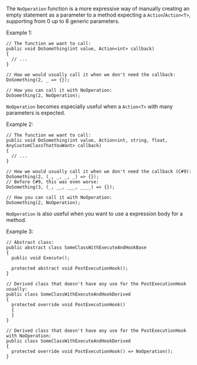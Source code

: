 The `NoOperation` function is a more expressive way of manually creating an empty statement as a parameter to a method expecting a `Action`/`Action<T>`, supporting from 0 up to 8 generic parameters.

Example 1:

```
// The function we want to call:
public void DoSomething(int value, Action<int> callback)
{
  // ...
}

// How we would usually call it when we don't need the callback:
DoSomething(2, _ => {});

// How you can call it with NoOperation:
DoSomething(2, NoOperation);

```

`NoOperation` becomes especially useful when a `Action<T>` with many parameters is expected.

Example 2:

```
// The function we want to call:
public void DoSomething(int value, Action<int, string, float, AnyCustomClassThatYouWant> callback)
{
  // ...
}

// How we would usually call it when we don't need the callback (C#9):
DoSomething(2, (_, _, _, _) => {});
// Before C#9, this was even worse:
DoSomething(3, (_, __, ___, ____) => {});

// How you can call it with NoOperation:
DoSomething(2, NoOperation);
```

`NoOperation` is also useful when you want to use a expression body for a method.

Example 3:
```
// Abstract class:
public abstract class SomeClassWithExecuteAndHookBase
{
  public void Execute();
  
  protected abstract void PostExecutionHook();
}

// Derived class that doesn't have any use for the PostExecutionHook usually:
public class SomeClassWithExecuteAndHookDerived
{
  protected override void PostExecutionHook()
  {
  }
}

// Derived class that doesn't have any use for the PostExecutionHook with NoOperation:
public class SomeClassWithExecuteAndHookDerived
{
  protected override void PostExecutionHook() => NoOperation();
}

```